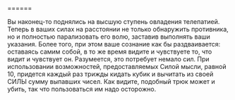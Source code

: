 ======

Вы наконец-то поднялись на высшую ступень овладения телепатией. Теперь в ваших силах на расстоянии не только обнаружить противника, но и полностью парализовать его волю, заставив выполнять ваши указания. Более того, при этом ваше сознание как бы раздваивается: оставаясь самим собой, в то же время видите и чувствуете то, что видит и чувствует он. Разумеется, это потребует немало сил. При использовании возможностей, предоставляемых Силой мысли, равной 10, придется каждый раз трижды кидать кубик и вычитать из своей СИЛЫ сумму выпавших чисел. Как видите, подобный трюк может и убить, так что пользоваться им надо осторожно.

